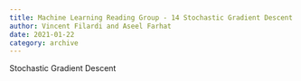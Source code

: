 ```yaml
---
title: Machine Learning Reading Group - 14 Stochastic Gradient Descent
author: Vincent Filardi and Aseel Farhat
date: 2021-01-22
category: archive
---
```


Stochastic Gradient Descent

